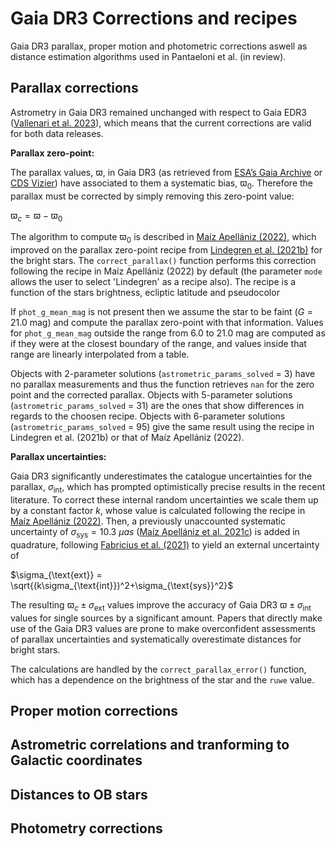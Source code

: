 # Gaia DR3 Corrections and recipes
Gaia DR3 parallax, proper motion and photometric corrections aswell as distance estimation algorithms used in Pantaeloni et al. (in review).

## Parallax corrections
Astrometry in Gaia DR3 remained unchanged with respect to Gaia EDR3 ([Vallenari et al. 2023](https://ui.adsabs.harvard.edu/#abs/2023A%26A...674A...1G)), which means that the current corrections are valid for both data releases.

**Parallax zero-point:**

The parallax values, $\varpi$, in Gaia DR3 (as retrieved from [ESA’s Gaia Archive](https://gea.esac.esa.int/archive/) or [CDS Vizier](https://vizier.cds.unistra.fr/viz-bin/VizieR-3?-source=I/355/gaiadr3)) have associated to them a systematic bias, $\varpi_0$. Therefore the parallax must be corrected by simply removing this zero-point value:

$\varpi_c = \varpi-\varpi_0$

The algorithm to compute $\varpi_0$ is described in [Maíz Apellániz (2022)](https://ui.adsabs.harvard.edu/abs/2022A%2526A...657A.130M), which improved on the parallax zero-point recipe from [Lindegren et al. (2021b)](https://ui.adsabs.harvard.edu/#abs/2021A%26A...649A...4L) for the bright stars. The ```correct_parallax()``` function performs this correction following the recipe in Maíz Apellániz (2022) by default (the parameter ```mode``` allows the user to select 'Lindegren' as a recipe also). The recipe is a function of the stars brightness, ecliptic latitude and pseudocolor

If ```phot_g_mean_mag``` is not present then we assume the star to be faint ($G = 21.0$ mag) and compute the parallax zero-point with that information. Values for ```phot_g_mean_mag``` outside the range from $6.0$ to $21.0$ mag are computed as if they were at the closest boundary of the range, and values inside that range are linearly interpolated from a table.

Objects with 2-parameter solutions (```astrometric_params_solved``` = 3) have no parallax measurements and thus the function retrieves ```nan``` for the zero point and the corrected parallax. Objects with 5-parameter solutions (```astrometric_params_solved``` = 31) are the ones that show differences in regards to the choosen recipe. Objects with 6-parameter solutions (```astrometric_params_solved``` = 95) give the same result using the recipe in Lindegren et al. (2021b) or that of Maíz Apellániz (2022).

**Parallax uncertainties:**

Gaia DR3 significantly underestimates the catalogue uncertainties for the parallax, $\sigma_{\text{int}}$, which has prompted optimistically precise results in the recent literature. To correct these internal random uncertainties we scale them up by a constant factor $k$, whose value is calculated following the recipe in [Maíz Apellániz (2022)](https://ui.adsabs.harvard.edu/abs/2022A%2526A...657A.130M). Then, a previously unaccounted systematic uncertainty of $\sigma_{\text{sys}} = 10.3$ $\mu as$ ([Maíz Apellániz et al. 2021c](https://ui.adsabs.harvard.edu/#abs/2021A%26A...649A..13M)) is added in quadrature, following [Fabricius et al. (2021)](https://ui.adsabs.harvard.edu/#abs/2021A%26A...649A...5F) to yield an external uncertainty of

$\sigma_{\text{ext}} = \sqrt{(k\sigma_{\text{int}})^2+\sigma_{\text{sys}}^2}$

The resulting $\varpi_c \pm \sigma_{\text{ext}}$ values improve the accuracy of Gaia DR3 $\varpi \pm \sigma_{\text{int}}$ values for single sources by a significant amount. Papers that directly make use of the Gaia DR3 values are prone to make overconfident assessments of parallax uncertainties and systematically overestimate distances for bright stars.

The calculations are handled by the ```correct_parallax_error()``` function, which has a dependence on the brightness of the star and the ```ruwe``` value.

## Proper motion corrections

## Astrometric correlations and tranforming to Galactic coordinates

## Distances to OB stars

## Photometry corrections
